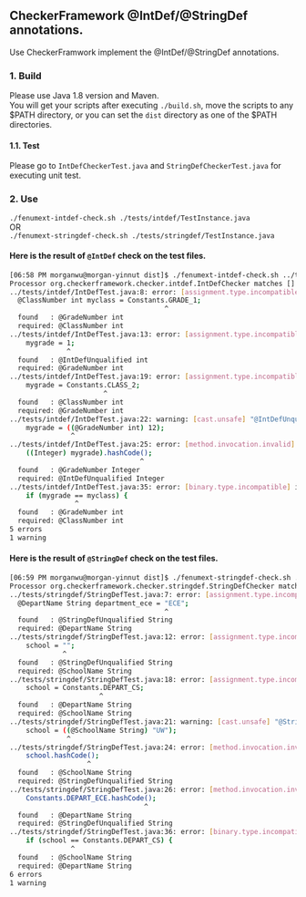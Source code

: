 ## CheckerFramework @IntDef/@StringDef annotations.
Use CheckerFramwork implement the @IntDef/@StringDef annotations.

### 1. Build
Please use Java 1.8 version and Maven.   
You will get your scripts after executing `./build.sh`, move the scripts to any $PATH directory, or you can set the `dist` directory as one of the $PATH directories. 

#### 1.1. Test
Please go to `IntDefCheckerTest.java` and `StringDefCheckerTest.java` for executing unit test.

### 2. Use
`./fenumext-intdef-check.sh ./tests/intdef/TestInstance.java `    
OR     
`./fenumext-stringdef-check.sh ./tests/stringdef/TestInstance.java `

#### Here is the result of `@IntDef` check on the test files.
```bash
[06:58 PM morganwu@morgan-yinnut dist]$ ./fenumext-intdef-check.sh ../tests/intdef/IntDefTest.java 
Processor org.checkerframework.checker.intdef.IntDefChecker matches [] and returns false.
../tests/intdef/IntDefTest.java:8: error: [assignment.type.incompatible] incompatible types in assignment.
  @ClassNumber int myclass = Constants.GRADE_1;
                                      ^
  found   : @GradeNumber int
  required: @ClassNumber int
../tests/intdef/IntDefTest.java:13: error: [assignment.type.incompatible] incompatible types in assignment.
    mygrade = 1;
              ^
  found   : @IntDefUnqualified int
  required: @GradeNumber int
../tests/intdef/IntDefTest.java:19: error: [assignment.type.incompatible] incompatible types in assignment.
    mygrade = Constants.CLASS_2;
                       ^
  found   : @ClassNumber int
  required: @GradeNumber int
../tests/intdef/IntDefTest.java:22: warning: [cast.unsafe] "@IntDefUnqualified int" may not be casted to the type "@GradeNumber int"
    mygrade = ((@GradeNumber int) 12);
               ^
../tests/intdef/IntDefTest.java:25: error: [method.invocation.invalid] call to hashCode() not allowed on the given receiver.
    ((Integer) mygrade).hashCode();
                                ^
  found   : @GradeNumber Integer
  required: @IntDefUnqualified Integer
../tests/intdef/IntDefTest.java:35: error: [binary.type.incompatible] incompatible types.
    if (mygrade == myclass) {
                ^
  found   : @GradeNumber int
  required: @ClassNumber int
5 errors
1 warning

```

#### Here is the result of `@StringDef` check on the test files.
```bash
[06:59 PM morganwu@morgan-yinnut dist]$ ./fenumext-stringdef-check.sh ../tests/stringdef/StringDefTest.java 
Processor org.checkerframework.checker.stringdef.StringDefChecker matches [] and returns false.
../tests/stringdef/StringDefTest.java:7: error: [assignment.type.incompatible] incompatible types in assignment.
  @DepartName String department_ece = "ECE";
                                      ^
  found   : @StringDefUnqualified String
  required: @DepartName String
../tests/stringdef/StringDefTest.java:12: error: [assignment.type.incompatible] incompatible types in assignment.
    school = "";
             ^
  found   : @StringDefUnqualified String
  required: @SchoolName String
../tests/stringdef/StringDefTest.java:18: error: [assignment.type.incompatible] incompatible types in assignment.
    school = Constants.DEPART_CS;
                      ^
  found   : @DepartName String
  required: @SchoolName String
../tests/stringdef/StringDefTest.java:21: warning: [cast.unsafe] "@StringDefUnqualified String" may not be casted to the type "@SchoolName String"
    school = ((@SchoolName String) "UW");
              ^
../tests/stringdef/StringDefTest.java:24: error: [method.invocation.invalid] call to hashCode() not allowed on the given receiver.
    school.hashCode();
                   ^
  found   : @SchoolName String
  required: @StringDefUnqualified String
../tests/stringdef/StringDefTest.java:26: error: [method.invocation.invalid] call to hashCode() not allowed on the given receiver.
    Constants.DEPART_ECE.hashCode();
                                 ^
  found   : @DepartName String
  required: @StringDefUnqualified String
../tests/stringdef/StringDefTest.java:36: error: [binary.type.incompatible] incompatible types.
    if (school == Constants.DEPART_CS) {
               ^
  found   : @SchoolName String
  required: @DepartName String
6 errors
1 warning

```
